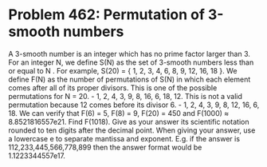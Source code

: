 # Problem 462: Permutation of 3-smooth numbers
A 3-smooth number is an integer which has no prime factor larger than 3.
For an integer N, we define S(N) as the set of 3-smooth numbers less
than or equal to N . For example, S(20) = { 1, 2, 3, 4, 6, 8, 9, 12, 16,
18 }. We define F(N) as the number of permutations of S(N) in which each
element comes after all of its proper divisors. This is one of the
possible permutations for N = 20. - 1, 2, 4, 3, 9, 8, 16, 6, 18, 12.
This is not a valid permutation because 12 comes before its divisor 6. -
1, 2, 4, 3, 9, 8, 12, 16, 6, 18. We can verify that F(6) = 5, F(8) = 9,
F(20) = 450 and F(1000) ≈ 8.8521816557e21. Find F(1018). Give as your
answer its scientific notation rounded to ten digits after the decimal
point. When giving your answer, use a lowercase e to separate mantissa
and exponent. E.g. if the answer is 112,233,445,566,778,899 then the
answer format would be 1.1223344557e17.
